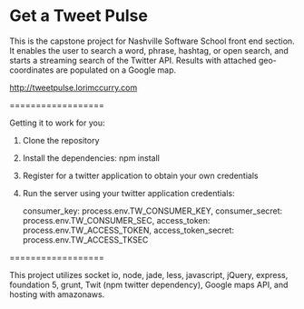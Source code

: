 Get a Tweet Pulse
===================

This is the capstone project for Nashville Software School front end section. It enables the user to search a word, phrase, hashtag, or open search, and starts a streaming search of the Twitter API. Results with attached geo-coordinates are populated on a Google map.

http://tweetpulse.lorimccurry.com

==================

Getting it to work for you:

1) Clone the repository

2) Install the dependencies: npm install

3) Register for a twitter application to obtain your own credentials

3) Run the server using your twitter application credentials:

    consumer_key: process.env.TW_CONSUMER_KEY,
    consumer_secret: process.env.TW_CONSUMER_SEC,
    access_token: process.env.TW_ACCESS_TOKEN,
    access_token_secret: process.env.TW_ACCESS_TKSEC

==================

This project utilizes socket io, node, jade, less, javascript, jQuery, express, foundation 5, grunt, Twit (npm twitter dependency), Google maps API, and hosting with amazonaws.
